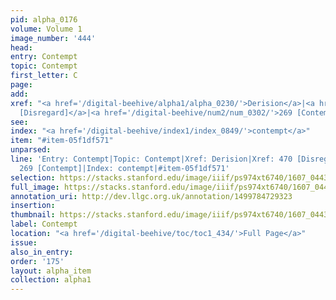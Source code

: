 ```yaml
---
pid: alpha_0176
volume: Volume 1
image_number: '444'
head:
entry: Contempt
topic: Contempt
first_letter: C
page:
add:
xref: "<a href='/digital-beehive/alpha1/alpha_0230/'>Derision</a>|<a href='/digital-beehive/num2/num_0585/'>470
  [Disregard]</a>|<a href='/digital-beehive/num2/num_0302/'>269 [Contempt]</a>"
see:
index: "<a href='/digital-beehive/index1/index_0849/'>contempt</a>"
item: "#item-05f1df571"
unparsed:
line: 'Entry: Contempt|Topic: Contempt|Xref: Derision|Xref: 470 [Disregard]|Xref:
  269 [Contempt]|Index: contempt|#item-05f1df571'
selection: https://stacks.stanford.edu/image/iiif/ps974xt6740/1607_0443/790,2776,3063,568/full/0/default.jpg
full_image: https://stacks.stanford.edu/image/iiif/ps974xt6740/1607_0443/full/full/0/default.jpg
annotation_uri: http://dev.llgc.org.uk/annotation/1499784729323
insertion:
thumbnail: https://stacks.stanford.edu/image/iiif/ps974xt6740/1607_0443/790,2776,600,180/250,/0/default.jpg
label: Contempt
location: "<a href='/digital-beehive/toc/toc1_434/'>Full Page</a>"
issue:
also_in_entry:
order: '175'
layout: alpha_item
collection: alpha1
---
```

